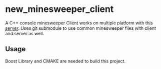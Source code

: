 # new_minesweeper_client

A C++ console minesweeper Client works on multiple platform with this [server](https://github.com/yjs990427/new_minesweeper_server). 
Uses git submodule to use common minesweeper files with client and server as well.

## Usage 

Boost Library and CMAKE are needed to build this project.
